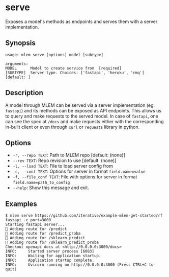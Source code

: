 # serve

Exposes a model's methods as endpoints and serves them with a server
implementation.

## Synopsis

```usage
usage: mlem serve [options] model [subtype]

arguments:
MODEL      Model to create service from  [required]
[SUBTYPE]  Server type. Choices: ['fastapi', 'heroku', 'rmq']  [default: ]
```

## Description

A model through MLEM can be served via a server implementation (eg: `fastapi`)
and its methods can be exposed as API endpoints. This allows us to query and
make requests to the served model. In case of `fastapi`, one can see the spec at
`/docs` and make requests either with the corresponding in-built client or even
through `curl` or `requests` library in python.

## Options

- `-r, --repo TEXT`: Path to MLEM repo [default: (none)]
- `--rev TEXT`: Repo revision to use [default: (none)]
- `-l, --load TEXT`: File to load server config from
- `-c, --conf TEXT`: Options for server in format `field.name=value`
- `-f, --file_conf TEXT`: File with options for server in format
  `field.name=path_to_config`
- `--help`: Show this message and exit.

## Examples

```mlem
$ mlem serve https://github.com/iterative/example-mlem-get-started/rf fastapi -c port=3000
Starting fastapi server...
💅 Adding route for /predict
💅 Adding route for /predict_proba
💅 Adding route for /sklearn_predict
💅 Adding route for /sklearn_predict_proba
Checkout openapi docs at <http://0.0.0.0:3000/docs>
INFO:     Started server process [6083]
INFO:     Waiting for application startup.
INFO:     Application startup complete.
INFO:     Uvicorn running on http://0.0.0.0:3000 (Press CTRL+C to quit)
```
